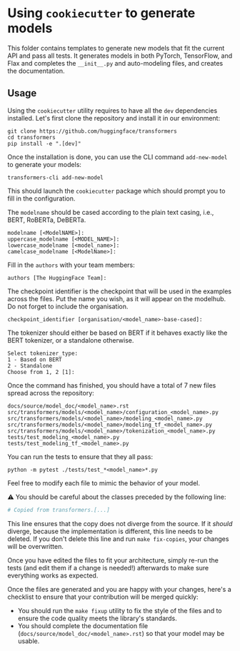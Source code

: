 <!---
Copyright 2020 The HuggingFace Team. All rights reserved.

Licensed under the Apache License, Version 2.0 (the "License");
you may not use this file except in compliance with the License.
You may obtain a copy of the License at

    http://www.apache.org/licenses/LICENSE-2.0

Unless required by applicable law or agreed to in writing, software
distributed under the License is distributed on an "AS IS" BASIS,
WITHOUT WARRANTIES OR CONDITIONS OF ANY KIND, either express or implied.
See the License for the specific language governing permissions and
limitations under the License.
-->

# Using `cookiecutter` to generate models

This folder contains templates to generate new models that fit the current API and pass all tests. It generates
models in both PyTorch, TensorFlow, and Flax and completes the `__init__.py` and auto-modeling files, and creates the
documentation.

## Usage

Using the `cookiecutter` utility requires to have all the `dev` dependencies installed. Let's first clone the 
repository and install it in our environment:

```shell script
git clone https://github.com/huggingface/transformers
cd transformers
pip install -e ".[dev]"
```

Once the installation is done, you can use the CLI command `add-new-model` to generate your models:

```shell script
transformers-cli add-new-model
```

This should launch the `cookiecutter` package which should prompt you to fill in the configuration.

The `modelname` should be cased according to the plain text casing, i.e., BERT, RoBERTa, DeBERTa.
```
modelname [<ModelNAME>]:
uppercase_modelname [<MODEL_NAME>]: 
lowercase_modelname [<model_name>]: 
camelcase_modelname [<ModelName>]: 
```

Fill in the `authors` with your team members:
```
authors [The HuggingFace Team]: 
```

The checkpoint identifier is the checkpoint that will be used in the examples across the files. Put the name you wish,
as it will appear on the modelhub. Do not forget to include the organisation.
```
checkpoint_identifier [organisation/<model_name>-base-cased]: 
```

The tokenizer should either be based on BERT if it behaves exactly like the BERT tokenizer, or a standalone otherwise.
```
Select tokenizer_type:
1 - Based on BERT
2 - Standalone
Choose from 1, 2 [1]: 
```
<!---
Choose if your model is an encoder-decoder, or an encoder-only architecture.

If your model is an encoder-only architecture, the generated architecture will be based on the BERT model. 
If your model is an encoder-decoder architecture, the generated architecture will be based on the BART model. You can,
of course, edit the files once the generation is complete.
```
Select is_encoder_decoder_model:
1 - True
2 - False
Choose from 1, 2 [1]: 
```
-->

Once the command has finished, you should have a total of 7 new files spread across the repository:
```
docs/source/model_doc/<model_name>.rst
src/transformers/models/<model_name>/configuration_<model_name>.py
src/transformers/models/<model_name>/modeling_<model_name>.py
src/transformers/models/<model_name>/modeling_tf_<model_name>.py
src/transformers/models/<model_name>/tokenization_<model_name>.py
tests/test_modeling_<model_name>.py
tests/test_modeling_tf_<model_name>.py
```

You can run the tests to ensure that they all pass:

```
python -m pytest ./tests/test_*<model_name>*.py
```

Feel free to modify each file to mimic the behavior of your model. 

⚠ You should be careful about the classes preceded by the following line:️ 

```python
# Copied from transformers.[...]
```

This line ensures that the copy does not diverge from the source. If it *should* diverge, because the implementation
is different, this line needs to be deleted. If you don't delete this line and run `make fix-copies`,
your changes will be overwritten.

Once you have edited the files to fit your architecture, simply re-run the tests (and edit them if a change 
is needed!) afterwards to make sure everything works as expected. 

Once the files are generated and you are happy with your changes, here's a checklist to ensure that your contribution
will be merged quickly:

- You should run the `make fixup` utility to fix the style of the files and to ensure the code quality meets the
  library's standards.
- You should complete the documentation file (`docs/source/model_doc/<model_name>.rst`) so that your model may be
  usable.
